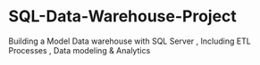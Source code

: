 # SQL-Data-Warehouse-Project
Building a Model Data warehouse with SQL Server , Including ETL Processes , Data modeling &amp; Analytics
